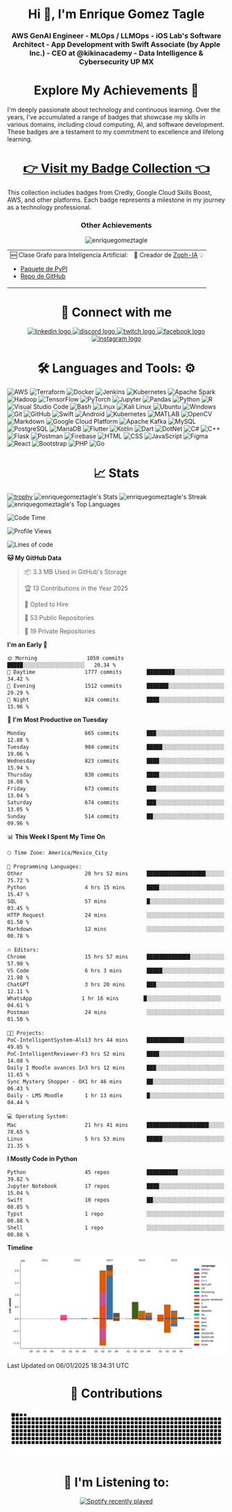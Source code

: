 <h1 align="center">Hi 👋, I'm Enrique Gomez Tagle</h1>
<h3 align="center">
  
AWS GenAI Engineer - MLOps / LLMOps - iOS Lab's Software Architect - App Development with Swift Associate (by Apple Inc.) - CEO at @kikinacademy - Data Intelligence &  Cybersecurity UP MX</h3>
 
<h1 align="center">
  Explore My Achievements 🏅
</h1>
I'm deeply passionate about technology and continuous learning. Over the years, I've accumulated a range of badges that showcase my skills in various domains, including cloud computing, AI, and software development. These badges are a testament to my commitment to excellence and lifelong learning.

<h1 align="center">
  <a href="https://github.com/enriquegomeztagle/Certs-Badges/tree/main"> 👉 Visit my Badge Collection 👈
  </a>
</h1>
This collection includes badges from Credly, Google Cloud Skills Boost, AWS, and other platforms. Each badge represents a milestone in my journey as a technology professional.

<h3 align="center">Other Achievements</h3>
<div align="center">
  
<p align="center"> <img src="https://komarev.com/ghpvc/?username=enriquegomeztagle&label=Profile%20views&color=0e75b6&style=flat" alt="enriquegomeztagle" /> </p>
  <table width="80%">
    <tr>
      <td valign="top">
        🆕 Clase Grafo para Inteligencia Artificial:
        <ul>
          <li><a href="https://pypi.org/project/KAGraph/">Paquete de PyPI</a></li>
          <li><a href="https://github.com/Zoph-IA/KAGraph">Repo de GitHub</a></li>
        </ul>
      </td>
      <td valign="top">
        🧠 Creador de <a href="https://github.com/Zoph-IA">Zoph-IA</a> 💡
      </td>
    </tr>
  </table>
</div>

<h1 align="center">🤝 Connect with me</h1>
<p align="center">
  <a href="https://www.linkedin.com/in/enrique-g%C3%B3mez-tagle-98053b2ba/">
    <img src="https://raw.githubusercontent.com/maurodesouza/profile-readme-generator/master/src/assets/icons/social/linkedin/default.svg" width="52" height="40" alt="linkedin logo" />
  </a>
  <a href="https://discord.com/users/789225952911163395">
    <img src="https://raw.githubusercontent.com/maurodesouza/profile-readme-generator/master/src/assets/icons/social/discord/default.svg" width="52" height="40" alt="discord logo" />
  </a>
  <a href="https://www.twitch.tv/enriquegomeztagle">
    <img src="https://raw.githubusercontent.com/maurodesouza/profile-readme-generator/master/src/assets/icons/social/twitch/default.svg" width="52" height="40" alt="twitch logo" />
  </a>
  <a href="https://www.facebook.com/ulises.baez.gt/">
    <img src="https://raw.githubusercontent.com/maurodesouza/profile-readme-generator/master/src/assets/icons/social/facebook/default.svg" width="52" height="40" alt="facebook logo" />
  </a>
  <a href="https://www.instagram.com/enrique.gomtag/">
    <img src="https://raw.githubusercontent.com/maurodesouza/profile-readme-generator/master/src/assets/icons/social/instagram/default.svg" width="52" height="40" alt="instagram logo" />
  </a>
</p>

<h1 align="center">
 🛠️ Languages and Tools: ⚙️
</h1>

![AWS](https://img.shields.io/badge/AWS-FF9900?style=for-the-badge&logo=amazon-aws&logoColor=white)
![Terraform](https://img.shields.io/badge/Terraform-623CE4?style=for-the-badge&logo=terraform&logoColor=white)
![Docker](https://img.shields.io/badge/Docker-2CA5E0?style=for-the-badge&logo=docker&logoColor=white)
![Jenkins](https://img.shields.io/badge/Jenkins-D24939?style=for-the-badge&logo=jenkins&logoColor=white)
![Kubernetes](https://img.shields.io/badge/Kubernetes-326CE5?style=for-the-badge&logo=kubernetes&logoColor=white)
![Apache Spark](https://img.shields.io/badge/Apache_Spark-E25A1C?style=for-the-badge&logo=apache-spark&logoColor=white)
![Hadoop](https://img.shields.io/badge/Hadoop-66CCFF?style=for-the-badge&logo=apache-hadoop&logoColor=white)
![TensorFlow](https://img.shields.io/badge/TensorFlow-FF6F00?style=for-the-badge&logo=tensorflow&logoColor=white)
![PyTorch](https://img.shields.io/badge/PyTorch-EE4C2C?style=for-the-badge&logo=pytorch&logoColor=white)
![Jupyter](https://img.shields.io/badge/Jupyter-F37626?style=for-the-badge&logo=jupyter&logoColor=white)
![Pandas](https://img.shields.io/badge/pandas-%23150458.svg?style=for-the-badge&logo=pandas&logoColor=white)
![Python](https://img.shields.io/badge/Python-FFD43B?style=for-the-badge&logo=python&logoColor=blue)
![R](https://img.shields.io/badge/R-276DC3?style=for-the-badge&logo=r&logoColor=white)
![Visual Studio Code](https://img.shields.io/badge/Visual%20Studio%20Code-0078d7.svg?style=for-the-badge&logo=visual-studio-code&logoColor=white)
![Bash](https://img.shields.io/badge/Shell_Script-121011?style=for-the-badge&logo=gnu-bash&logoColor=white)
![Linux](https://img.shields.io/badge/Linux-FCC624?style=for-the-badge&logo=linux&logoColor=black)
![Kali Linux](https://img.shields.io/badge/Kali%20Linux-557C94?style=for-the-badge&logo=kali-linux&logoColor=white)
![Ubuntu](https://img.shields.io/badge/Ubuntu-E95420?style=for-the-badge&logo=ubuntu&logoColor=white)
![Windows](https://img.shields.io/badge/Windows-0078D6?style=for-the-badge&logo=windows&logoColor=white)
![Git](https://img.shields.io/badge/git-%23F05033.svg?style=for-the-badge&logo=git&logoColor=white)
![GitHub](https://img.shields.io/badge/github-%23121011.svg?style=for-the-badge&logo=github&logoColor=white)
![Swift](https://img.shields.io/badge/swift-F54A2A?style=for-the-badge&logo=swift&logoColor=white)
![Android](https://img.shields.io/badge/Android-3DDC84?style=for-the-badge&logo=android&logoColor=white)
![Kubernetes](https://img.shields.io/badge/Kubernetes-326CE5?style=for-the-badge&logo=kubernetes&logoColor=white)
![MATLAB](https://img.shields.io/badge/MATLAB-0076A8?style=for-the-badge&logo=matlab&logoColor=white)
![OpenCV](https://img.shields.io/badge/OpenCV-5C3EE8?style=for-the-badge&logo=opencv&logoColor=white)
![Markdown](https://img.shields.io/badge/markdown-%23000000.svg?style=for-the-badge&logo=markdown&logoColor=white)
![Google Cloud Platform](https://img.shields.io/badge/GCP-4285F4?style=for-the-badge&logo=google-cloud&logoColor=white)
![Apache Kafka](https://img.shields.io/badge/Apache_Kafka-231F20?style=for-the-badge&logo=apache-kafka&logoColor=white)
![MySQL](https://img.shields.io/badge/MySQL-005C84?style=for-the-badge&logo=mysql&logoColor=white)
![PostgreSQL](https://img.shields.io/badge/PostgreSQL-316192?style=for-the-badge&logo=postgresql&logoColor=white)
![MariaDB](https://img.shields.io/badge/MariaDB-003545?style=for-the-badge&logo=mariadb&logoColor=white)
![Flutter](https://img.shields.io/badge/Flutter-02569B?style=for-the-badge&logo=flutter&logoColor=white)
![Kotlin](https://img.shields.io/badge/Kotlin-7F52FF?style=for-the-badge&logo=kotlin&logoColor=white)
![Dart](https://img.shields.io/badge/Dart-0175C2?style=for-the-badge&logo=dart&logoColor=white)
![DotNet](https://img.shields.io/badge/.NET-512BD4?style=for-the-badge&logo=dotnet&logoColor=white)
![C#](https://img.shields.io/badge/C%23-239120?style=for-the-badge&logo=c-sharp&logoColor=white)
![C++](https://img.shields.io/badge/c++-%2300599C.svg?style=for-the-badge&logo=c%2B%2B&logoColor=white)
![Flask](https://img.shields.io/badge/Flask-000000?style=for-the-badge&logo=flask&logoColor=white)
![Postman](https://img.shields.io/badge/Postman-FF6C37?style=for-the-badge&logo=Postman&logoColor=white)
![Firebase](https://img.shields.io/badge/Firebase-FFCA28?style=for-the-badge&logo=firebase&logoColor=white)
![HTML](https://img.shields.io/badge/HTML5-E34F26?style=for-the-badge&logo=html5&logoColor=white)
![CSS](https://img.shields.io/badge/CSS3-1572B6?style=for-the-badge&logo=css3&logoColor=white)
![JavaScript](https://img.shields.io/badge/javascript-%23323330.svg?style=for-the-badge&logo=javascript&logoColor=%23F7DF1E)
![Figma](https://img.shields.io/badge/figma-%23F24E1E.svg?style=for-the-badge&logo=figma&logoColor=white)
![React](https://img.shields.io/badge/react-%2320232a.svg?style=for-the-badge&logo=react&logoColor=%2361DAFB)
![Bootstrap](https://img.shields.io/badge/bootstrap-%23563D7C.svg?style=for-the-badge&logo=bootstrap&logoColor=white)
![PHP](https://img.shields.io/badge/PHP-777BB4?style=for-the-badge&logo=php&logoColor=white)
![Go](https://img.shields.io/badge/go-%2300ADD8.svg?style=for-the-badge&logo=go&logoColor=white)


<h1 align="center">📈 Stats</h1>

[![trophy](https://github-profile-trophy.vercel.app/?username=enriquegomeztagle&theme=onedark)](https://github.com/ryo-ma/github-profile-trophy)
![enriquegomeztagle's Stats](https://github-readme-stats.vercel.app/api?username=enriquegomeztagle&theme=material-palenight&show_icons=true&hide_border=true&count_private=true)
![enriquegomeztagle's Streak](https://github-readme-streak-stats.herokuapp.com/?user=enriquegomeztagle&theme=material-palenight&hide_border=true)
![enriquegomeztagle's Top Languages](https://github-readme-stats.vercel.app/api/top-langs/?username=enriquegomeztagle&theme=material-palenight&show_icons=true&hide_border=true&layout=compact)


<!--START_SECTION:waka-->
![Code Time](http://img.shields.io/badge/Code%20Time-841%20hrs%2021%20mins-blue)

![Profile Views](http://img.shields.io/badge/Profile%20Views-0-blue)

![Lines of code](https://img.shields.io/badge/From%20Hello%20World%20I%27ve%20Written-20.0%20million%20lines%20of%20code-blue)

**🐱 My GitHub Data** 

> 📦 3.3 MB Used in GitHub's Storage 
 > 
> 🏆 13 Contributions in the Year 2025
 > 
> 💼 Opted to Hire
 > 
> 📜 53 Public Repositories 
 > 
> 🔑 19 Private Repositories 
 > 
**I'm an Early 🐤** 

```text
🌞 Morning                1050 commits        █████░░░░░░░░░░░░░░░░░░░░   20.34 % 
🌆 Daytime                1777 commits        █████████░░░░░░░░░░░░░░░░   34.42 % 
🌃 Evening                1512 commits        ███████░░░░░░░░░░░░░░░░░░   29.29 % 
🌙 Night                  824 commits         ████░░░░░░░░░░░░░░░░░░░░░   15.96 % 
```
📅 **I'm Most Productive on Tuesday** 

```text
Monday                   665 commits         ███░░░░░░░░░░░░░░░░░░░░░░   12.88 % 
Tuesday                  984 commits         █████░░░░░░░░░░░░░░░░░░░░   19.06 % 
Wednesday                823 commits         ████░░░░░░░░░░░░░░░░░░░░░   15.94 % 
Thursday                 830 commits         ████░░░░░░░░░░░░░░░░░░░░░   16.08 % 
Friday                   673 commits         ███░░░░░░░░░░░░░░░░░░░░░░   13.04 % 
Saturday                 674 commits         ███░░░░░░░░░░░░░░░░░░░░░░   13.05 % 
Sunday                   514 commits         ██░░░░░░░░░░░░░░░░░░░░░░░   09.96 % 
```


📊 **This Week I Spent My Time On** 

```text
🕑︎ Time Zone: America/Mexico_City

💬 Programming Languages: 
Other                    20 hrs 52 mins      ███████████████████░░░░░░   75.72 % 
Python                   4 hrs 15 mins       ████░░░░░░░░░░░░░░░░░░░░░   15.47 % 
SQL                      57 mins             █░░░░░░░░░░░░░░░░░░░░░░░░   03.45 % 
HTTP Request             24 mins             ░░░░░░░░░░░░░░░░░░░░░░░░░   01.50 % 
Markdown                 12 mins             ░░░░░░░░░░░░░░░░░░░░░░░░░   00.78 % 

🔥 Editors: 
Chrome                   15 hrs 57 mins      ██████████████░░░░░░░░░░░   57.90 % 
VS Code                  6 hrs 3 mins        █████░░░░░░░░░░░░░░░░░░░░   21.98 % 
ChatGPT                  3 hrs 20 mins       ███░░░░░░░░░░░░░░░░░░░░░░   12.11 % 
‎WhatsApp                1 hr 16 mins        █░░░░░░░░░░░░░░░░░░░░░░░░   04.61 % 
Postman                  24 mins             ░░░░░░░░░░░░░░░░░░░░░░░░░   01.50 % 

🐱‍💻 Projects: 
PoC-IntelligentSystem-Als13 hrs 44 mins      ████████████░░░░░░░░░░░░░   49.85 % 
PoC-IntelligentReviewer-F3 hrs 52 mins       ████░░░░░░░░░░░░░░░░░░░░░   14.08 % 
Daily I Moodle avances In3 hrs 12 mins       ███░░░░░░░░░░░░░░░░░░░░░░   11.65 % 
Sync Mystery Shopper - OX1 hr 46 mins        ██░░░░░░░░░░░░░░░░░░░░░░░   06.43 % 
Daily - LMS Moodle       1 hr 13 mins        █░░░░░░░░░░░░░░░░░░░░░░░░   04.44 % 

💻 Operating System: 
Mac                      21 hrs 41 mins      ████████████████████░░░░░   78.65 % 
Linux                    5 hrs 53 mins       █████░░░░░░░░░░░░░░░░░░░░   21.35 % 
```

**I Mostly Code in Python** 

```text
Python                   45 repos            ██████████░░░░░░░░░░░░░░░   39.82 % 
Jupyter Notebook         17 repos            ████░░░░░░░░░░░░░░░░░░░░░   15.04 % 
Swift                    10 repos            ██░░░░░░░░░░░░░░░░░░░░░░░   08.85 % 
Typst                    1 repo              ░░░░░░░░░░░░░░░░░░░░░░░░░   00.88 % 
Shell                    1 repo              ░░░░░░░░░░░░░░░░░░░░░░░░░   00.88 % 
```



**Timeline**

![Lines of Code chart](https://raw.githubusercontent.com/enriquegomeztagle/enriquegomeztagle/main/assets/bar_graph.png)


 Last Updated on 06/01/2025 18:34:31 UTC
<!--END_SECTION:waka-->


<h1 align="center">🐍 Contributions</h1>

![snake gif](https://github.com/enriquegomeztagle/enriquegomeztagle/blob/output/github-contribution-grid-snake-dark.svg)

<h1 align="center">🎵 I'm Listening to: </h1>
<div align="center">
  <a href="https://open.spotify.com/user/quiqueuli">
    <img src="https://spotify-recently-played-readme.vercel.app/api?user=quiqueuli&count=10" alt="Spotify recently played"  />
  </a>
</div>
